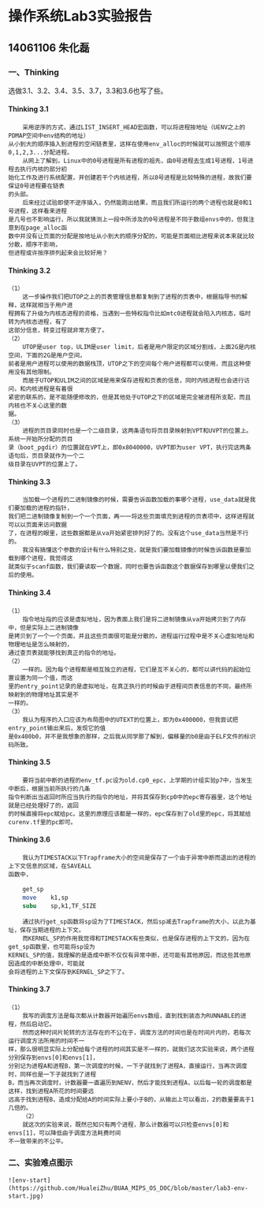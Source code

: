 # 操作系统Lab3实验报告 #
## 14061106 朱化磊 ##
### 一、Thinking ###
选做3.1、3.2、3.4、3.5、3.7，3.3和3.6也写了些。
#### Thinking 3.1 
		采用逆序的方式，通过LIST_INSERT_HEAD宏函数，可以将进程按地址（UENV之上的PDMAP空间中env结构的地址）
	从小到大的顺序插入到进程的空闲链表里，这样在使用env_alloc的时候就可以按照这个顺序0,1,2,3...分配进程。
		从网上了解到，Linux中的0号进程是所有进程的祖先，由0号进程去生成1号进程，1号进程去执行内核的部分初
	始化工作及进行系统配置，并创建若干个内核进程，所以0号进程是比较特殊的进程，故我们要保证0号进程要在链表
	的头部。	
		后来经过试验即使不逆序插入，仍然能跑出结果，而且我们所运行的两个进程也就是0和1号进程，这样看来进程
	是几号也不影响运行，所以我就猜测上一段中所涉及的0号进程是不同于数组envs中的，但我注意到在page_alloc函
	数中并没有让页面的分配是按地址从小到大的顺序分配的，可能是页面相比进程来说本来就比较分散，顺序不影响，
	但进程或许按序排列起来会比较好用？
#### Thinking 3.2 ####
	（1）
		这一步操作我们把UTOP之上的页表管理信息都复制到了进程的页表中，根据指导书的解释，这样就相当于用户进
	程拥有了升级为内核态进程的资格，当遇到一些特权指令比如mtc0进程就会陷入内核态，临时转为内核态进程，有了
	这部分信息，转变过程就非常方便了。
	（2）
		UTOP是user top，ULIM是user limit，后者是用户限定的区域分割线，上面2G是内核空间，下面的2G是用户空间，
	前者是用户进程可以使用的数据栈顶，UTOP之下的空间每个用户进程都可以使用，而且这种使用没有其他限制。
		而居于UTOP和ULIM之间的区域是用来保存进程和页表的信息，同时内核进程也会进行访问，和内核进程是有着很
	紧密的联系的，是不能随便修改的，但是其他处于UTOP之下的区域是完全被进程所支配，而且内核也不关心这里的数
	据。
	（3）
		进程的页目录同时也是一个二级目录，这两条语句将页目录映射到VPT和UVPT的位置上。系统一开始所分配的页目
	录（boot_pgdir）的位置就在VPT上，即0x8040000，UVPT即为user VPT，执行完这两条语句后，页目录就作为一个二
	级目录在UVPT的位置上了。
#### Thinking 3.3
		当加载一个进程的二进制镜像的时候，需要告诉函数加载的事哪个进程，use_data就是我们要加载的进程的指针，
	我们把二进制镜像复制到一个一个页面，再一一将这些页面填充到进程的页表项中，这样进程就可以以页面来访问数据
	了，在进程的眼里，这些数据都是从va开始紧密排列好了的。没有这个use_data当然是不行的。
		我没有搞懂这个参数的设计有什么特别之处，就是我们要加载镜像的时候告诉函数是要加载到哪个进程，我觉得这
	就类似于scanf函数，我们要读取一个数据，同时也要告诉函数这个数据保存到哪里以便我们之后的使用。
#### Thinking 3.4
	（1）
		指令地址指的应该是虚拟地址，因为表面上我们是将二进制镜像从va开始拷贝到了内存中，但是实际上二进制镜像
	是拷贝到了一个一个页面，并且这些页面很可能是分散的，进程运行过程中是不关心虚拟地址和物理地址是怎么映射的，
	通过查页表就能够找到真正的指令的地址。
	（2）
		一样的。因为每个进程都是相互独立的进程，它们是互不关心的，都可以讲代码的起始位置设置为同一个值，而这
	里的entry_point记录的是虚拟地址，在真正执行的时候由于进程间页表信息的不同，最终所映射到的物理地址其实是不
	一样的。
	（3）
		我认为程序的入口应该为布局图中的UTEXT的位置上，即为0x400000，但我尝试把entry_point输出来后，发现它的值
	是0x400b0，并不是我想象的那样，之后我从同学那了解到，偏移量的b0是由于ELF文件的标识码所致。
#### Thinking 3.5
		要将当前中断的进程的env_tf.pc设为old.cp0_epc，上学期的计组实验p7中，当发生中断后，根据当前所执行的几条
	指令判断出当返回时所应当执行的指令的地址，并将其保存到cp0中的epc寄存器里，这个地址就是已经处理好了的，返回
	的时候直接将epc赋给pc。这里的原理应该都是一样的，epc保存到了old里的epc，将其赋给curenv.tf里的pc即可。
#### Thinking 3.6
		我认为TIMESTACK以下Trapframe大小的空间是保存了一个由于异常中断而退出的进程的上下文信息的区域，在SAVEALL
	函数中，
```mips
	get_sp      
	move	k1,sp                    
	subu	sp,k1,TF_SIZE  
```
		通过执行get_sp函数将sp设为了TIMESTACK，然后sp减去Trapframe的大小，以此为基址，保存当期进程的上下文。
		而KERNEL_SP的作用我觉得和TIMESTACK有些类似，也是保存进程的上下文的，因为在get_sp函数里，也可能将sp设为
	KERNEL_SP的值，我理解的是造成中断不仅仅有异常中断，还可能有其他原因，而这些其他原因造成的中断处理中，可能就
	会将进程的上下文保存到KERNEL_SP之下了。
#### Thinking 3.7
	（1）
		我写的调度方法是每次都从计数器开始遍历envs数组，直到找到装态为RUNNABLE的进程，然后启动它。
		然而这种时间片轮转的方法存在的不公在于，调度方法的时间也是在时间片内的，若每次运行调度方法所用的时间不一
	样，那么很明显实际上分配给每个进程的时间其实是不一样的，就我们这次实验来说，两个进程分别保存到envs[0]和envs[1]，
	分别记为进程A和进程B，第一次调度的时候，一下子就找到了进程A，直接运行，当再次调度时，同样也是一下子就找到了进程
	B，而当再次调度时，计数器要一直遍历到NENV，然后才能找到进程A，以后每一轮的调度都是这样，找到进程A所花的时间要远
	远高于找到进程B，造成分配给A的时间实际上要小于B的，从输出上可以看出，2的数量要高于1几倍的。
		（2）
		就这次的实验来说，既然已知只有两个进程，那么计数器可以只检查envs[0]和envs[1]，可以降低由于调度方法耗费时间
	不一致带来的不公平。	
### 二、实验难点图示
	![env-start](https://github.com/HualeiZhu/BUAA_MIPS_OS_DOC/blob/master/lab3-env-start.jpg)
	
	

	
